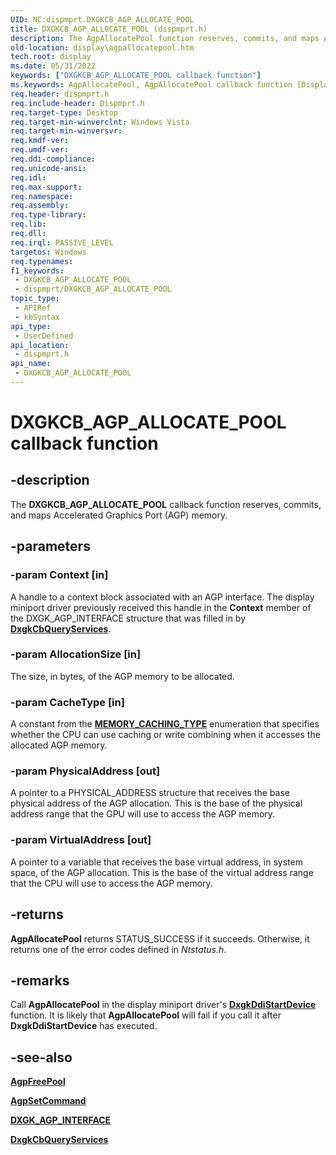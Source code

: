 ```yaml
---
UID: NC:dispmprt.DXGKCB_AGP_ALLOCATE_POOL
title: DXGKCB_AGP_ALLOCATE_POOL (dispmprt.h)
description: The AgpAllocatePool function reserves, commits, and maps AGP memory.
old-location: display\agpallocatepool.htm
tech.root: display
ms.date: 05/31/2022
keywords: ["DXGKCB_AGP_ALLOCATE_POOL callback function"]
ms.keywords: AgpAllocatePool, AgpAllocatePool callback function [Display Devices], DXGKCB_AGP_ALLOCATE_POOL, DXGKCB_AGP_ALLOCATE_POOL callback, DpFunctions_2bd4981c-c9f1-4b37-a921-9eb33d1b622b.xml, display.agpallocatepool, dispmprt/AgpAllocatePool
req.header: dispmprt.h
req.include-header: Dispmprt.h
req.target-type: Desktop
req.target-min-winverclnt: Windows Vista
req.target-min-winversvr: 
req.kmdf-ver: 
req.umdf-ver: 
req.ddi-compliance: 
req.unicode-ansi: 
req.idl: 
req.max-support: 
req.namespace: 
req.assembly: 
req.type-library: 
req.lib: 
req.dll: 
req.irql: PASSIVE_LEVEL
targetos: Windows
req.typenames: 
f1_keywords:
 - DXGKCB_AGP_ALLOCATE_POOL
 - dispmprt/DXGKCB_AGP_ALLOCATE_POOL
topic_type:
 - APIRef
 - kbSyntax
api_type:
 - UserDefined
api_location:
 - dispmprt.h
api_name:
 - DXGKCB_AGP_ALLOCATE_POOL
---
```


# DXGKCB_AGP_ALLOCATE_POOL callback function

## -description

The **DXGKCB_AGP_ALLOCATE_POOL** callback function reserves, commits, and maps Accelerated Graphics Port (AGP) memory.

## -parameters

### -param Context [in]

A handle to a context block associated with an AGP interface. The display miniport driver previously received this handle in the **Context** member of the DXGK_AGP_INTERFACE structure that was filled in by [**DxgkCbQueryServices**](nc-dispmprt-dxgkcb_query_services.md).

### -param AllocationSize [in]

The size, in bytes, of the AGP memory to be allocated.

### -param CacheType [in]

A constant from the [**MEMORY_CACHING_TYPE**](../wdm/ne-wdm-_memory_caching_type.md) enumeration that specifies whether the CPU can use caching or write combining when it accesses the allocated AGP memory.

### -param PhysicalAddress [out]

A pointer to a PHYSICAL_ADDRESS structure that receives the base physical address of the AGP allocation. This is the base of the physical address range that the GPU will use to access the AGP memory.

### -param VirtualAddress [out]

A pointer to a variable that receives the base virtual address, in system space, of the AGP allocation. This is the base of the virtual address range that the CPU will use to access the AGP memory.

## -returns

**AgpAllocatePool** returns STATUS_SUCCESS if it succeeds. Otherwise, it returns one of the error codes defined in *Ntstatus.h*.

## -remarks

Call **AgpAllocatePool** in the display miniport driver's [**DxgkDdiStartDevice**](nc-dispmprt-dxgkddi_start_device.md) function. It is likely that **AgpAllocatePool** will fail if you call it after **DxgkDdiStartDevice** has executed.

## -see-also

[**AgpFreePool**](nc-dispmprt-dxgkcb_agp_free_pool.md)

[**AgpSetCommand**](nc-dispmprt-dxgkcb_agp_set_command.md)

[**DXGK_AGP_INTERFACE**](ns-dispmprt-_dxgk_agp_interface.md)

[**DxgkCbQueryServices**](nc-dispmprt-dxgkcb_query_services.md)
